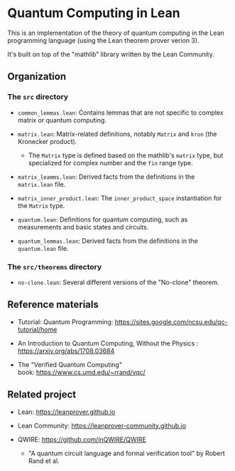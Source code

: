 # Quantum Computing in Lean

This is an implementation of the theory of quantum computing in the Lean programming language (using the Lean theorem prover verion 3).

It's built on top of the "mathlib" library written by the Lean Community.


## Organization

### The `src` directory

* `common_lemmas.lean`: Contains lemmas that are not specific to complex matrix or quantum computing.

* `matrix.lean`: Matrix-related definitions, notably `Matrix` and `kron` (the Kronecker product).

  * The `Matrix` type is defined based on the mathlib's `matrix` type, but specialized for complex number and the `fin` range type.

* `matrix_leamms.lean`: Derived facts from the definitions in the `matrix.lean` file.

* `matrix_inner_product.lean`: The `inner_product_space` instantiation for the `Matrix` type.

* `quantum.lean`: Definitions for quantum computing, such as measurements and basic states and circuits.

* `quantum_lemmas.lean`: Derived facts from the definitions in the `quantum.lean` file.


### The `src/theorems` directory

* `no-clone.lean`: Several different versions of the "No-clone" theorem.


## Reference materials

* Tutorial: Quantum Programming: https://sites.google.com/ncsu.edu/qc-tutorial/home

* An Introduction to Quantum Computing, Without the Physics : https://arxiv.org/abs/1708.03684

* The "Verified Quantum Computing" book: https://www.cs.umd.edu/~rrand/vqc/


## Related project

* Lean: https://leanprover.github.io

* Lean Community: https://leanprover-community.github.io

* QWIRE: https://github.com/inQWIRE/QWIRE
  * "A quantum circuit language and formal verification tool" by Robert Rand et al.
